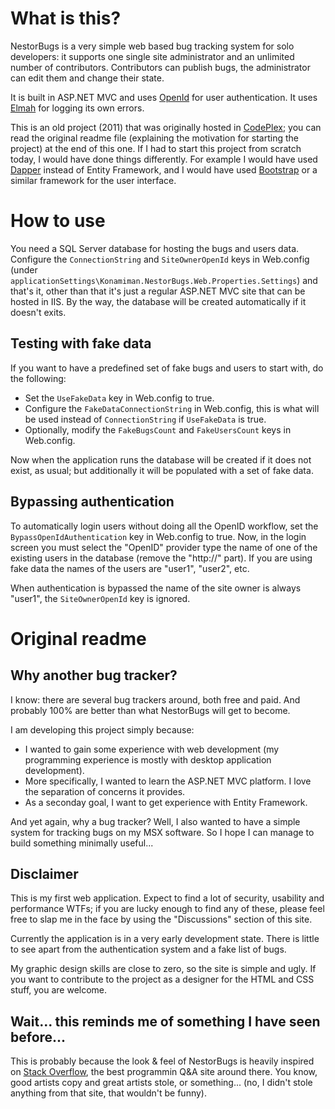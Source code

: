# What is this?

NestorBugs is a very simple web based bug tracking system for solo developers: it supports one single site administrator and an unlimited number of contributors. Contributors can publish bugs, the administrator can edit them and change their state.

It is built in ASP.NET MVC and uses [OpenId](http://openid.net) for user authentication. It uses [Elmah](https://code.google.com/p/elmah) for logging its own errors.

This is an old project (2011) that was originally hosted in [CodePlex](https://www.codeplex.com); you can read the original readme file (explaining the motivation for starting the project) at the end of this one. If I had to start this project from scratch today, I would have done things differently. For example I would have used [Dapper](https://github.com/StackExchange/dapper-dot-net) instead of Entity Framework, and I would have used [Bootstrap](http://getbootstrap.com/) or a similar framework for the user interface.


# How to use

You need a SQL Server database for hosting the bugs and users data. Configure the `ConnectionString` and `SiteOwnerOpenId` keys in Web.config (under `applicationSettings\Konamiman.NestorBugs.Web.Properties.Settings`) and that's it, other than that it's just a regular ASP.NET MVC site that can be hosted in IIS. By the way, the database will be created automatically if it doesn't exits.


## Testing with fake data

If you want to have a predefined set of fake bugs and users to start with, do the following:

* Set the `UseFakeData` key in Web.config to true.
* Configure the `FakeDataConnectionString` in Web.config, this is what will be used instead of `ConnectionString` if `UseFakeData` is true.
* Optionally, modify the `FakeBugsCount` and `FakeUsersCount` keys in Web.config.

Now when the application runs the database will be created if it does not exist, as usual; but additionally it will be populated with a set of fake data.


## Bypassing authentication

To automatically login users without doing all the OpenID workflow, set the `BypassOpenIdAuthentication` key in Web.config to true. Now, in the login screen you must select the "OpenID" provider type the name of one of the existing users in the database (remove the "http://" part). If you are using fake data the names of the users are "user1", "user2", etc.

When authentication is bypassed the name of the site owner is always "user1", the `SiteOwnerOpenId` key is ignored.


# Original readme

## Why another bug tracker?

I know: there are several bug trackers around, both free and paid. And probably 100% are better than what NestorBugs will get to become.

I am developing this project simply because:

* I wanted to gain some experience with web development (my programming experience is mostly with desktop application development).
* More specifically, I wanted to learn the ASP.NET MVC platform. I love the separation of concerns it provides.
* As a seconday goal, I want to get experience with Entity Framework.

And yet again, why a bug tracker? Well, I also wanted to have a simple system for tracking bugs on my MSX software. So I hope I can manage to build something minimally useful...

## Disclaimer

This is my first web application. Expect to find a lot of security, usability and performance WTFs; if you are lucky enough to find any of these, please feel free to slap me in the face by using the "Discussions" section of this site.

Currently the application is in a very early development state. There is little to see apart from the authentication system and a fake list of bugs.

My graphic design skills are close to zero, so the site is simple and ugly. If you want to contribute to the project as a designer for the HTML and CSS stuff, you are welcome.

## Wait... this reminds me of something I have seen before...

This is probably because the look & feel of NestorBugs is heavily inspired on [Stack Overflow](http://stackoverflow.com), the best programmin Q&A site around there. You know, good artists copy and great artists stole, or something... (no, I didn't stole anything from that site, that wouldn't be funny).